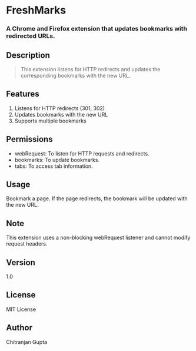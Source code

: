 # FreshMarks

### A Chrome and Firefox extension that updates bookmarks with redirected URLs.

## Description
> This extension listens for HTTP redirects and updates the corresponding bookmarks with the new URL.

## Features
1. Listens for HTTP redirects (301, 302)
2. Updates bookmarks with the new URL
3. Supports multiple bookmarks

## Permissions
- webRequest: To listen for HTTP requests and redirects.
- bookmarks: To update bookmarks.
- tabs: To access tab information.

## Usage
Bookmark a page.
If the page redirects, the bookmark will be updated with the new URL.

## Note
This extension uses a non-blocking webRequest listener and cannot modify request headers.

## Version
1.0

## License
MIT License

## Author
Chitranjan Gupta